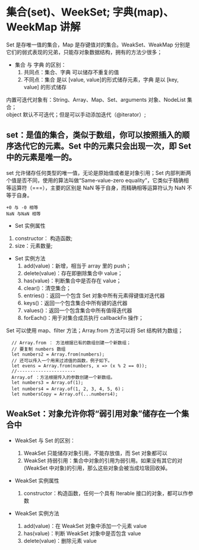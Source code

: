 # 集合(set)、WeekSet; 字典(map)、WeekMap 讲解

Set 是存唯一值的集合，Map 是存键值对的集合。WeakSet、WeakMap 分别是它们的弱式表现的兄弟，只能存对象数据结构，拥有的方法少很多；

- 集合 与 字典 的区别：
  1. 共同点：集合、字典 可以储存不重复的值
  2. 不同点：集合 是以 [value, value]的形式储存元素，字典 是以 [key, value] 的形式储存

内置可迭代对象有：String、Array、Map、Set、arguments 对象、NodeList 集合；  
object 默认不可迭代；但是可以手动添加迭代（@iterator）;

## set：是值的集合，类似于数组，你可以按照插入的顺序迭代它的元素。Set 中的元素只会出现一次，即 Set 中的元素是唯一的。

set 允许储存任何类型的唯一值，无论是原始值或者是对象引用；Set 内部判断两个值是否不同，使用的算法叫做“Same-value-zero equality”，它类似于精确相等运算符（===），主要的区别是 NaN 等于自身，而精确相等运算符认为 NaN 不等于自身。

```0与NaN
+0 与 -0 相等
NaN 与NaN 相等
```

- Set 实例属性

1. constructor： 构造函数;
2. size：元素数量;

- Set 实例方法
  1. add(value)：新增，相当于 array 里的 push；
  2. delete(value)：存在即删除集合中 value；
  3. has(value)：判断集合中是否存在 value；
  4. clear()：清空集合；
  5. entries()：返回一个包含 Set 对象中所有元素得键值对迭代器
  6. keys()：返回一个包含集合中所有键的迭代器
  7. values()：返回一个包含集合中所有值得迭代器
  8. forEach()：用于对集合成员执行 callbackFn 操作；

Set 可以使用 map、filter 方法；Array.from 方法可以将 Set 结构转为数组；

```Array.from与Array.of
  // Array.from ： 方法根据已有的数组创建一个新数组；
  // 要复制 numbers 数组
  let numbers2 = Array.from(numbers);
  // 还可以传入一个用来过滤值的函数，例子如下。
  let evens = Array.from(numbers, x => (x % 2 == 0));
  //----------------------
  Array.of ：方法根据传入的参数创建一个新数组。
  let numbers3 = Array.of(1);
  let numbers4 = Array.of(1, 2, 3, 4, 5, 6)；
  let numbersCopy = Array.of(...numbers4);
```

## WeakSet：对象允许你将“弱引用对象”储存在一个集合中

- WeakSet 与 Set 的区别：

  1. WeakSet 只能储存对象引用，不能存放值，而 Set 对象都可以
  2. WeakSet 持弱引用：集合中对象的引用为弱引用。如果没有其它的对 (WeakSet 中对象)的引用，那么这些对象会被当成垃圾回收掉。

- WeakSet 实例属性

  1. constructor：构造函数，任何一个具有 Iterable 接口的对象，都可以作参数

- WeakSet 实例方法
  1. add(value)：在 WeakSet 对象中添加一个元素 value
  2. has(value)：判断 WeakSet 对象中是否包含 value
  3. delete(value)：删除元素 value
